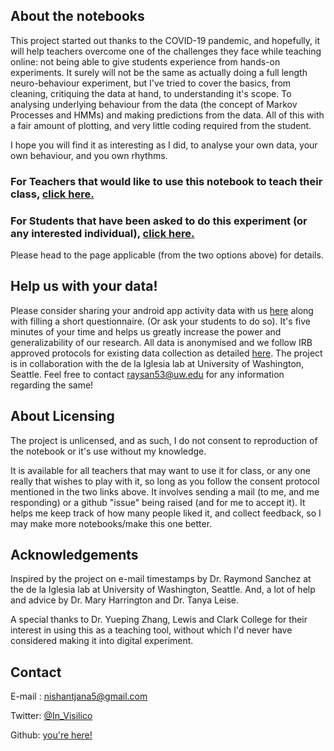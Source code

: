 ## About the notebooks

This project started out thanks to the COVID-19 pandemic, and hopefully, it will help teachers overcome one of the challenges they face while teaching online: not being able to give students experience from hands-on experiments. It surely will not be the same as actually doing a full length neuro-behaviour experiment, but I've tried to cover the basics, from cleaning, critiquing the data at hand, to understanding it's scope. To analysing underlying behaviour from the data (the concept of Markov Processes and HMMs) and making predictions from the data. All of this with a fair amount of plotting, and very little coding required from the student. 

I hope you will find it as interesting as I did, to analyse your own data, your own behaviour, and you own rhythms.


### For Teachers that would like to use this notebook to teach their class, [click here.](https://invisilico.github.io/Tutorial-Notebooks/For-Teachers)

### For Students that have been asked to do this experiment (or any interested individual), [click here.](https://invisilico.github.io/Tutorial-Notebooks/For-Students)

Please head to the page applicable (from the two options above) for details.


## Help us with your data!

Please consider sharing your android app activity data with us [here]() along with filling a short questionnaire. (Or ask your students to do so). It's five minutes of your time and helps us greatly increase the power and generalizability of our research. All data is anonymised and we follow IRB approved protocols for existing data collection as detailed [here](). The project is in collaboration with the de la Iglesia lab at University of Washington, Seattle. Feel free to contact raysan53@uw.edu for any information regarding the same!

## About Licensing

The project is unlicensed, and as such, I do not consent to reproduction of the notebook or it's use without my knowledge. 

It is available for all teachers that may want to use it for class, or any one really that wishes to play with it, so long as you follow the consent protocol mentioned in the two links above. It involves sending a mail (to me, and me responding) or a github "issue" being raised (and for me to accept it). It helps me keep track of how many people liked it, and collect feedback, so I may make more notebooks/make this one better.

## Acknowledgements

Inspired by the project on e-mail timestamps by Dr. Raymond Sanchez at the de la Iglesia lab at University of Washington, Seattle. And, a lot of help and advice by Dr. Mary Harrington and Dr. Tanya Leise. 

A special thanks to Dr. Yueping Zhang, Lewis and Clark College for their interest in using this as a teaching tool, without which I'd never have considered making it into digital experiment.

## Contact

E-mail : <a href="mailto:nishantjana5@gmail.com">nishantjana5@gmail.com</a>

Twitter: [@In_Visilico](https://twitter.com/In_Visilico)

Github: [you're here!](https://github.com/invisilico)
